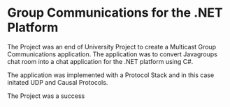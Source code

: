 # Group Communications for the .NET Platform


The Project was an end of University Project to create a Multicast Group Communications application. The application was to convert Javagroups chat room into a chat application for the .NET platform using C#.

The application was implemented with a Protocol Stack and in this case initated UDP and Causal Protocols.

The Project was a success